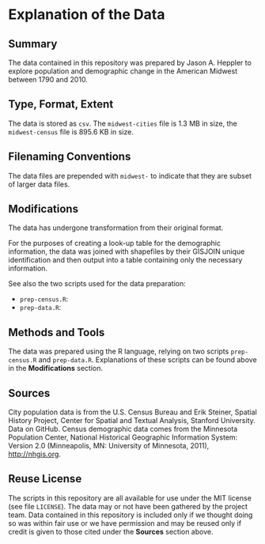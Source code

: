 # Explanation of the Data

## Summary

The data contained in this repository was prepared by Jason A. Heppler to explore population and demographic change in the American Midwest between 1790 and 2010.

## Type, Format, Extent

The data is stored as `csv`. The `midwest-cities` file is 1.3 MB in size, the `midwest-census` file is 895.6 KB in size.

## Filenaming Conventions

The data files are prepended with `midwest-` to indicate that they are subset of larger data files.

## Modifications

The data has undergone transformation from their original format. 

For the purposes of creating a look-up table for the demographic information, the data was joined with shapefiles by their GISJOIN unique identification and then output into a table containing only the necessary information.

See also the two scripts used for the data preparation:

- `prep-census.R`:
- `prep-data.R`:

## Methods and Tools

The data was prepared using the R language, relying on two scripts `prep-census.R` and `prep-data.R`. Explanations of these scripts can be found above in the **Modifications** section.

## Sources

City population data is from the U.S. Census Bureau and Erik Steiner, Spatial History Project, Center for Spatial and Textual Analysis, Stanford University. Data on GitHub. Census demographic data comes from the Minnesota Population Center, National Historical Geographic Information System: Version 2.0 (Minneapolis, MN: University of Minnesota, 2011), <http://nhgis.org>.

## Reuse License

The scripts in this repository are all available for use under the MIT license (see file `LICENSE`). The data may or not have been gathered by the project team. Data contained in this repository is included only if we thought doing so was within fair use or we have permission and may be reused only if credit is given to those cited under the **Sources** section above.
